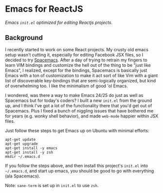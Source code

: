 # Emacs for ReactJS

_Emacs `init.el` optimized for editing Reactjs projects._

## Background

I recently started to work on some React projects. My crusty old emacs setup wasn't cutting it, especially for editing Facebook JSX files, so I decided to try [Spacemacs](http://spacemacs.org/).  After a day of trying to retrain my fingers to learn VIM bindings and customize the hell out of the thing to be "just like Emacs", I realized, except for the bindings, Spacemacs is basically just Emacs with a ton of customization to make it act sort of like Vim with a giant list of discoverable key-bindings that are semi-logically organized, but kind of overwhelming too. I like the minimalism of good 'ol Emacs.

I wondered, was there a way to make Emacs 24/25 do just as well as Spacemacs but for today's coders?  I built a new `init.el` from the ground up, and I think I've got a lot of the functionality there that you'd get out of Spacemacs. Plus I fixed a bunch of niggling issues that have bothered me for years (e.g. wonky shell behavior), and made `web-mode` happier within JSX files.  

Just follow these steps to get Emacs up on Ubuntu with minimal efforts:

```
apt-get update
apt-get upgrade
apt-get install -y emacs
apt-get install -y zsh
mkdir ~/.emacs.d
```

If you follow the steps above, and then install this project's `init.el` into `~/.emacs.d`, and start up emacs,  you should be good to go with everything (ala Spacemacs).

Note: `sane-term` is set up in `init.el` to use `zsh`.
